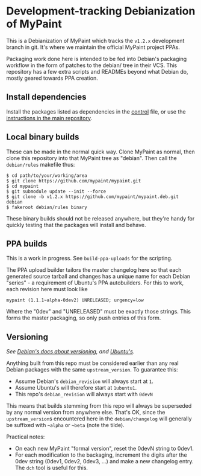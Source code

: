 # Development-tracking Debianization of MyPaint

This is a Debianization of MyPaint which tracks the `v1.2.x` development
branch in git. It's where we maintain the official MyPaint project PPAs.

Packaging work done here is intended to be fed into Debian's packaging
workflow in the form of patches to the debian/ tree in their VCS. This
repository has a few extra scripts and READMEs beyond what Debian do,
mostly geared towards PPA creation.

## Install dependencies

Install the packages listed as dependencies in the [control](control)
file, or use the [instructions in the main repository][depinstrs].

## Local binary builds

These can be made in the normal quick way. Clone MyPaint as normal, then
clone this repository into that MyPaint tree as "debian". Then call the
`debian/rules` makefile thus:

    $ cd path/to/your/working/area
    $ git clone https://github.com/mypaint/mypaint.git
    $ cd mypaint
    $ git submodule update --init --force
    $ git clone -b v1.2.x https://github.com/mypaint/mypaint.deb.git debian
    $ fakeroot debian/rules binary

These binary builds should not be released anywhere, but they're handy
for quickly testing that the packages will install and behave.

## PPA builds

This is a work in progress. See `build-ppa-uploads` for the scripting.

The PPA upload builder tailors the master changelog here so that each
generated source tarball and changes has a unique name for each Debian
"series" - a requirement of Ubuntu's PPA autobuilders.  For this to
work, each revision here must look like

    mypaint (1.1.1~alpha-0dev2) UNRELEASED; urgency=low

Where the "0dev" and "UNRELEASED" must be exactly those strings. This
forms the master packaging, so only push entries of this form.

## Versioning

_See [Debian's docs about versioning][debvers], and [Ubuntu's][ubuvers]._

Anything built from this repo must be considered earlier than any real
Debian packages with the same `upstream_version`. To guarantee this:

* Assume Debian's `debian_revision` will always start at `1`.
* Assume Ubuntu's will therefore start at `1ubuntu1`.
* This repo's `debian_revision` will always start with `0devN`

This means that builds stemming from this repo will always be superseded
by any normal version from anywhere else. That's OK, since the
`upstream_version`s encountered here in the `debian/changelog` will
generally be suffixed with `~alpha` or `~beta` (note the tilde).

Practical notes:

* On each new MyPaint "formal version", reset the 0devN string to 0dev1.
* For each modification to the backaging, increment the digits after the
  0dev string (0dev1, 0dev2, 0dev3, ...) and make a new changelog entry.
  The `dch` tool is useful for this.


[depinstrs]: https://github.com/mypaint/mypaint/blob/master/README_LINUX.md#build
[debvers]: https://www.debian.org/doc/debian-policy/ch-controlfields.html#s-f-Version
[ubuvers]: https://help.launchpad.net/Packaging/PPA/BuildingASourcePackage

